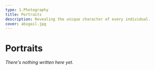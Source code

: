 ```yaml
---
type: 1.Photography
title: Portraits
description: Revealing the unique character of every individual.
cover: abigail.jpg
---
```


# Portraits

*There's nothing written here yet.*

